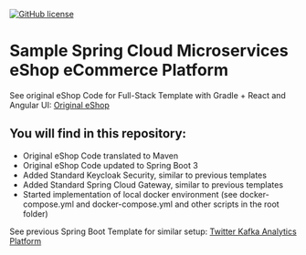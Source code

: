 [![GitHub license](https://img.shields.io/github/license/mashape/apistatus.svg)](https://github.com/hdimitrieski/e-shop/blob/main/LICENSE)

# Sample Spring Cloud Microservices eShop eCommerce Platform


See original eShop Code for Full-Stack Template with Gradle + React and Angular UI: [Original eShop](https://github.com/hdimitrieski/e-shop)

##  You will find in this repository:
- Original eShop Code translated to Maven
- Original eShop Code updated to Spring Boot 3
- Added Standard Keycloak Security, similar to previous templates
- Added Standard Spring Cloud Gateway, similar to previous templates
- Started implementation of local docker environment (see docker-compose.yml and docker-compose.yml and other scripts in the root folder)

See previous Spring Boot Template for similar setup: [Twitter Kafka Analytics Platform](https://github.com/greeta-twitter-01/twitter-api)
